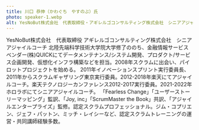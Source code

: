 ```yaml
---
title: 川口 恭伸（かわぐち　やすのぶ）氏
photo: speaker-1.webp
alt: YesNoBut株式会社　代表取締役・アギレルゴコンサルティング株式会社　シニアアジャイルコーチ　川口 恭伸氏
---
```

YesNoBut株式会社　代表取締役
アギレルゴコンサルティング株式会社　シニアアジャイルコーチ
北陸先端科学技術大学院大学修了ののち、金融情報サービスベンダー(株)QUICKにてデータメンテナンス/システム開発、プロダクト/サービス企画開発、仮想化インフラ構築などを担当。2008年スクラムに出会い、パイロットプロジェクトを始める。
2011年イノベーションスプリント実行委員長、2011年からスクラムギャザリング東京実行委員。2012-2018年楽天にてアジャイルコーチ。楽天テクノロジーカンファレンス2012-2017実行委員。2021-2022年ホロラボにてシニアアジャイルコーチ。
「Fearless Change」「ユーザーストーリーマッピング」監訳、「Joy, inc」「ScrumMaster the Book」共訳、「アジャイルエンタープライズ」監修。認定スクラムプロフェッショナル。ジム・コプリエン、ジェフ・パットン、ミッチ・レイシーなど、認定スクラムトレーニングの運営・共同講師経験多数。

